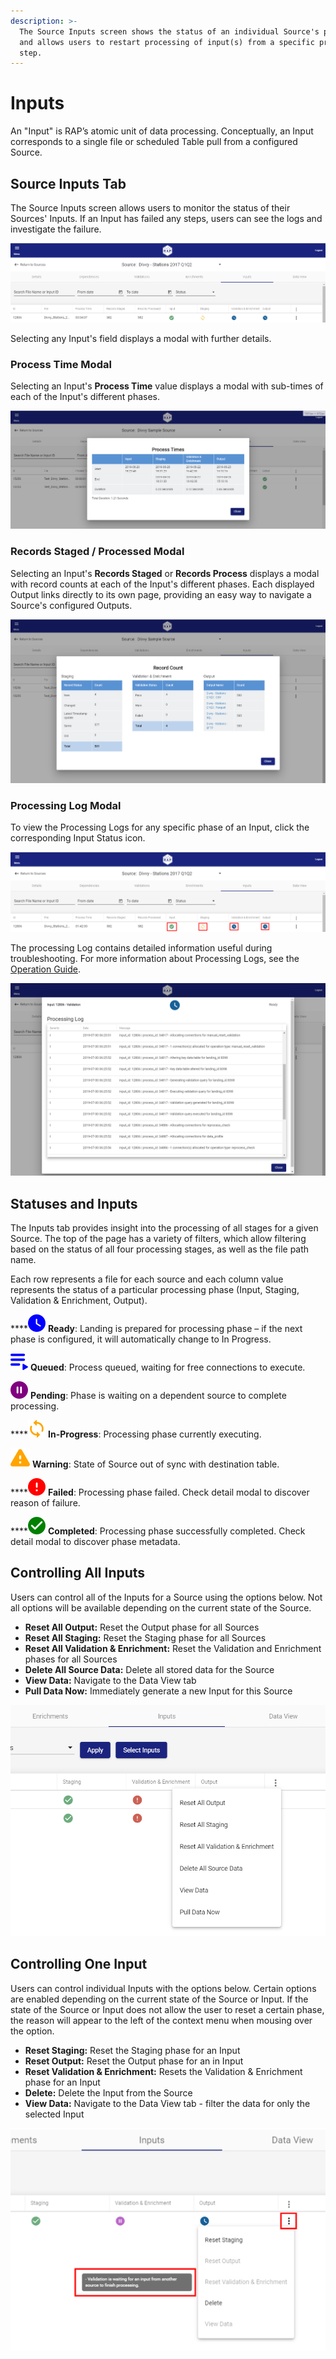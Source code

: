 ```yaml
---
description: >-
  The Source Inputs screen shows the status of an individual Source's processing
  and allows users to restart processing of input(s) from a specific processing
  step.
---
```


# Inputs

An "Input" is RAP’s atomic unit of data processing. Conceptually, an Input corresponds to a single file or scheduled Table pull from a configured Source. 

## Source Inputs Tab <a id="validations-screen"></a>

The Source Inputs screen allows users to monitor the status of their Sources' Inputs. If an Input has failed any steps, users can see the logs and investigate the failure.

![Inputs Tab](../../.gitbook/assets/image%20%2840%29.png)

Selecting any Input's field displays a modal with further details.

### Process Time Modal

Selecting an Input's **Process Time** value displays a modal with sub-times of each of the Input's different phases.

![Process Times Modal](../../.gitbook/assets/image%20%2845%29.png)

### Records Staged / Processed Modal

Selecting an Input's **Records Staged** or **Records Process** displays a modal with record counts at each of the Input's different phases. Each displayed Output links directly to its own page, providing an easy way to navigate a Source's configured Outputs.

![Records Staged + Processed Modal](../../.gitbook/assets/image%20%2877%29.png)

### Processing Log Modal

To view the Processing Logs for any specific phase of an Input, click the corresponding Input Status icon.

![Select a Processing Log to Display](../../.gitbook/assets/image%20%28206%29.png)

The processing Log contains detailed information useful during troubleshooting. For more information about Processing Logs, see the [Operation Guide](../../operation-guide/).

![Validation Processing Log](../../.gitbook/assets/image%20%281%29.png)

## Statuses and Inputs

The Inputs tab provides insight into the processing of all stages for a given Source. The top of the page has a variety of filters, which allow filtering based on the status of all four processing stages, as well as the file path name.

Each row represents a file for each source and each column value represents the status of a particular processing phase \(Input, Staging, Validation & Enrichment, Output\).

\*\*\*\*![](../../.gitbook/assets/ready%20%281%29.png) **Ready**: Landing is prepared for processing phase – if the next phase is configured, it will automatically change to In Progress.

![](../../.gitbook/assets/queued.png) **Queued**: Process queued, waiting for free connections to execute.

![](../../.gitbook/assets/pending%20%281%29.png) **Pending**: Phase is waiting on a dependent source to complete processing.

\*\*\*\*![](../../.gitbook/assets/inprogress.png) **In-Progress**: Processing phase currently executing.

![](../../.gitbook/assets/warning.png) **Warning**: State of Source out of sync with destination table.

\*\*\*\*![](../../.gitbook/assets/failed.png) **Failed**: Processing phase failed. Check detail modal to discover reason of failure.

\*\*\*\*![](../../.gitbook/assets/completed.png) **Completed**: Processing phase successfully completed. Check detail modal to discover phase metadata.

## Controlling All Inputs

Users can control all of the Inputs for a Source using the options below. Not all options will be available depending on the current state of the Source.

* **Reset All Output:** Reset the Output phase for all Sources
* **Reset All Staging:** Reset the Staging phase for all Sources
* **Reset All Validation & Enrichment:** Reset the Validation and Enrichment phases for all Sources
* **Delete All Source Data:** Delete all stored data for the Source
* **View Data:** Navigate to the Data View tab
* **Pull Data Now:** Immediately generate a new Input for this Source

![Options for All Inputs](../../.gitbook/assets/image%20%28149%29.png)

## Controlling One Input

Users can control individual Inputs with the options below. Certain options are enabled depending on the current state of the Source or Input. If the state of the Source or Input does not allow the user to reset a certain phase, the reason will appear to the left of the context menu when mousing over the option.

* **Reset Staging:** Reset the Staging phase for an Input
* **Reset Output:** Reset the Output phase for an in Input
* **Reset Validation & Enrichment:** Resets the Validation & Enrichment phase for an Input
* **Delete:** Delete the Input from the Source
* **View Data:** Navigate to the Data View tab - filter the data for only the selected Input

![Options for One Input - Example: attempting to reset Validation &amp; Enrichment](../../.gitbook/assets/reset-reasons%20%282%29.png)

